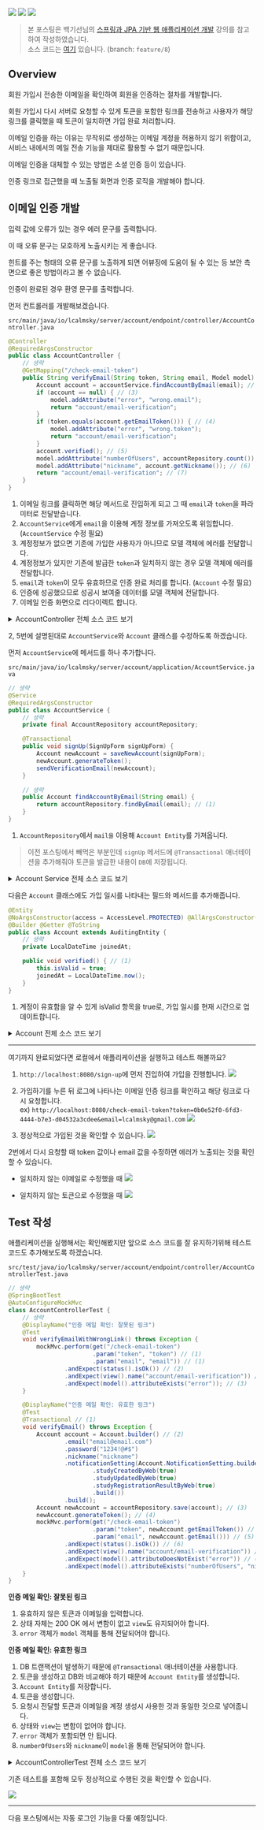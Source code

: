 ![](https://img.shields.io/badge/spring--boot-2.5.4-red) ![](https://img.shields.io/badge/gradle-7.1.1-brightgreen) ![](https://img.shields.io/badge/java-11-blue)

> 본 포스팅은 백기선님의 [스프링과 JPA 기반 웹 애플리케이션 개발](https://www.inflearn.com/course/%EC%8A%A4%ED%94%84%EB%A7%81-JPA-%EC%9B%B9%EC%95%B1/dashboard) 강의를 참고하여 작성하였습니다.  
> 소스 코드는 [여기](https://github.com/lcalmsky/spring-boot-app/tree/feature/8) 있습니다. (branch: `feature/8`)

## Overview

회원 가입시 전송한 이메일을 확인하여 회원을 인증하는 절차를 개발합니다.

회원 가입시 다시 서버로 요청할 수 있게 토큰을 포함한 링크를 전송하고 사용자가 해당 링크를 클릭했을 때 토큰이 일치하면 가입 완료 처리합니다.

이메일 인증을 하는 이유는 무작위로 생성하는 이메일 계정을 허용하지 않기 위함이고, 서비스 내에서의 메일 전송 기능을 제대로 활용할 수 없기 때문입니다.

이메일 인증을 대체할 수 있는 방법은 소셜 인증 등이 있습니다.

인증 링크로 접근했을 때 노출될 화면과 인증 로직을 개발해야 합니다. 

## 이메일 인증 개발

입력 값에 오류가 있는 경우 에러 문구를 출력합니다.

이 때 오류 문구는 모호하게 노출시키는 게 좋습니다.

힌트를 주는 형태의 오류 문구를 노출하게 되면 어뷰징에 도움이 될 수 있는 등 보안 측면으로 좋은 방법이라고 볼 수 없습니다.

인증이 완료된 경우 환영 문구를 출력합니다.

먼저 컨트롤러를 개발해보겠습니다.

`src/main/java/io/lcalmsky/server/account/endpoint/controller/AccountController.java`

```java
@Controller
@RequiredArgsConstructor
public class AccountController {
    // 생략
    @GetMapping("/check-email-token")
    public String verifyEmail(String token, String email, Model model) { // (1)
        Account account = accountService.findAccountByEmail(email); // (2)
        if (account == null) { // (3)
            model.addAttribute("error", "wrong.email");
            return "account/email-verification";
        }
        if (token.equals(account.getEmailToken())) { // (4)
            model.addAttribute("error", "wrong.token");
            return "account/email-verification";
        }
        account.verified(); // (5)
        model.addAttribute("numberOfUsers", accountRepository.count()); // (6)
        model.addAttribute("nickname", account.getNickname()); // (6)
        return "account/email-verification"; // (7)
    }
}
```

1. 이메일 링크를 클릭하면 해당 메서드로 진입하게 되고 그 때 `email`과 `token`을 파라미터로 전달받습니다.
2. `AccountService`에게 `email`을 이용해 계정 정보를 가져오도록 위임합니다. (`AccountService` 수정 필요)
3. 계정정보가 없으면 기존에 가입한 사용자가 아니므로 모델 객체에 에러를 전달합니다.
4. 계정정보가 있지만 기존에 발급한 `token`과 일치하지 않는 경우 모델 객체에 에러를 전달합니다.
5. `email`과 `token`이 모두 유효하므로 인증 완료 처리를 합니다. (`Account` 수정 필요)
6. 인증에 성공했으므로 성공시 보여줄 데이터를 모델 객체에 전달합니다.
7. 이메일 인증 화면으로 리다이렉트 합니다.

<details>
  <summary>AccountController 전체 소스 코드 보기</summary>

```java
package io.lcalmsky.server.account.endpoint.controller;

import io.lcalmsky.server.account.application.AccountService;
import io.lcalmsky.server.account.domain.entity.Account;
import io.lcalmsky.server.account.endpoint.controller.validator.SignUpFormValidator;
import io.lcalmsky.server.account.infra.repository.AccountRepository;
import lombok.RequiredArgsConstructor;
import org.springframework.stereotype.Controller;
import org.springframework.ui.Model;
import org.springframework.validation.Errors;
import org.springframework.web.bind.WebDataBinder;
import org.springframework.web.bind.annotation.GetMapping;
import org.springframework.web.bind.annotation.InitBinder;
import org.springframework.web.bind.annotation.ModelAttribute;
import org.springframework.web.bind.annotation.PostMapping;

import javax.validation.Valid;

@Controller
@RequiredArgsConstructor
public class AccountController {

    private final AccountService accountService;
    private final SignUpFormValidator signUpFormValidator;

    @InitBinder("signUpForm")
    public void initBinder(WebDataBinder webDataBinder) {
        webDataBinder.addValidators(signUpFormValidator);
    }

    @GetMapping("/sign-up")
    public String signUpForm(Model model) {
        model.addAttribute(new SignUpForm());
        return "account/sign-up";
    }

    @PostMapping("/sign-up")
    public String signUpSubmit(@Valid @ModelAttribute SignUpForm signUpForm, Errors errors) {
        if (errors.hasErrors()) {
            return "account/sign-up";
        }
        accountService.signUp(signUpForm);
        return "redirect:/";
    }

    private final AccountRepository accountRepository;

    @GetMapping("/check-email-token")
    public String verifyEmail(String token, String email, Model model) {
        Account account = accountService.findAccountByEmail(email);
        if (account == null) {
            model.addAttribute("error", "wrong.email");
            return "account/email-verification";
        }
        if (token.equals(account.getEmailToken())) {
            model.addAttribute("error", "wrong.token");
            return "account/email-verification";
        }
        account.verified();
        model.addAttribute("numberOfUsers", accountRepository.count());
        model.addAttribute("nickname", account.getNickname());
        return "account/email-verification";
    }
}
```

</details>

2, 5번에 설명된대로 `AccountService`와 `Account` 클래스를 수정하도록 하겠습니다.

먼저 `AccountService`에 메서드를 하나 추가합니다.

`src/main/java/io/lcalmsky/server/account/application/AccountService.java`

```java
// 생략
@Service
@RequiredArgsConstructor
public class AccountService {
    // 생략
    private final AccountRepository accountRepository;

    @Transactional
    public void signUp(SignUpForm signUpForm) {
        Account newAccount = saveNewAccount(signUpForm);
        newAccount.generateToken();
        sendVerificationEmail(newAccount);
    }

    // 생략
    public Account findAccountByEmail(String email) {
        return accountRepository.findByEmail(email); // (1)
    }
}
```

1. `AccountRepository`에서 `mail을` 이용해 `Account Entity`를 가져옵니다.

> 이전 포스팅에서 빼먹은 부분인데 `signUp` 메서드에 `@Transactional` 애너테이션을 추가해줘야 토큰을 발급한 내용이 `DB`에 저장됩니다.

<details>
  <summary>Account Service 전체 소스 코드 보기</summary>

```java
package io.lcalmsky.server.account.application;

import io.lcalmsky.server.account.domain.entity.Account;
import io.lcalmsky.server.account.endpoint.controller.SignUpForm;
import io.lcalmsky.server.account.infra.repository.AccountRepository;
import lombok.RequiredArgsConstructor;
import org.springframework.mail.SimpleMailMessage;
import org.springframework.mail.javamail.JavaMailSender;
import org.springframework.security.crypto.password.PasswordEncoder;
import org.springframework.stereotype.Service;
import org.springframework.transaction.annotation.Transactional;

@Service
@RequiredArgsConstructor
public class AccountService {

    private final AccountRepository accountRepository;
    private final JavaMailSender mailSender;
    private final PasswordEncoder passwordEncoder;

    @Transactional
    public void signUp(SignUpForm signUpForm) {
        Account newAccount = saveNewAccount(signUpForm);
        newAccount.generateToken();
        sendVerificationEmail(newAccount);
    }

    private Account saveNewAccount(SignUpForm signUpForm) {
        Account account = Account.builder()
                .email(signUpForm.getEmail())
                .nickname(signUpForm.getNickname())
                .password(passwordEncoder.encode(signUpForm.getPassword()))
                .notificationSetting(Account.NotificationSetting.builder()
                        .studyCreatedByWeb(true)
                        .studyUpdatedByWeb(true)
                        .studyRegistrationResultByWeb(true)
                        .build())
                .build();
        return accountRepository.save(account);
    }

    private void sendVerificationEmail(Account newAccount) {
        SimpleMailMessage mailMessage = new SimpleMailMessage();
        mailMessage.setTo(newAccount.getEmail());
        mailMessage.setSubject("Webluxible 회원 가입 인증");
        mailMessage.setText(String.format("/check-email-token?token=%s&email=%s", newAccount.getEmailToken(),
                newAccount.getEmail()));
        mailSender.send(mailMessage);
    }

    public Account findAccountByEmail(String email) {
        return accountRepository.findByEmail(email);
    }
}
```

</details>

다음은 `Account` 클래스에도 가입 일시를 나타내는 필드와 메서드를 추가해줍니다.

```java
@Entity
@NoArgsConstructor(access = AccessLevel.PROTECTED) @AllArgsConstructor(access = AccessLevel.PROTECTED)
@Builder @Getter @ToString
public class Account extends AuditingEntity {
    // 생략
    private LocalDateTime joinedAt;

    public void verified() { // (1)
        this.isValid = true;
        joinedAt = LocalDateTime.now();
    }
}
```

1. 계정이 유효함을 알 수 있게 isValid 항목을 true로, 가입 일시를 현재 시간으로 업데이트합니다.

<details>
<summary>Account 전체 소스 코드 보기</summary>

```java
package io.lcalmsky.server.account.domain.entity;

import io.lcalmsky.server.account.domain.support.ListStringConverter;
import io.lcalmsky.server.domain.entity.AuditingEntity;
import lombok.*;

import javax.persistence.*;
import java.time.LocalDateTime;
import java.util.List;
import java.util.UUID;

@Entity
@NoArgsConstructor(access = AccessLevel.PROTECTED) @AllArgsConstructor(access = AccessLevel.PROTECTED)
@Builder @Getter @ToString
public class Account extends AuditingEntity {

    @Id @GeneratedValue
    @Column(name = "account_id")
    private Long id;

    @Column(unique = true)
    private String email;

    @Column(unique = true)
    private String nickname;

    private String password;

    private boolean isValid;

    private String emailToken;

    private LocalDateTime joinedAt;

    @Embedded
    private Profile profile;

    @Embedded
    private NotificationSetting notificationSetting;

    public void generateToken() {
        this.emailToken = UUID.randomUUID().toString();
    }

    public void verified() {
        this.isValid = true;
        joinedAt = LocalDateTime.now();
    }

    @Embeddable
    @NoArgsConstructor(access = AccessLevel.PROTECTED) @AllArgsConstructor(access = AccessLevel.PROTECTED)
    @Builder @Getter @ToString
    public static class Profile {
        private String bio;
        @Convert(converter = ListStringConverter.class)
        private List<String> url;
        private String job;
        private String location;
        private String company;
        @Lob @Basic(fetch = FetchType.EAGER)
        private String image;
    }

    @Embeddable
    @NoArgsConstructor(access = AccessLevel.PROTECTED) @AllArgsConstructor(access = AccessLevel.PROTECTED)
    @Builder @Getter @ToString
    public static class NotificationSetting {
        private boolean studyCreatedByEmail;
        private boolean studyCreatedByWeb;
        private boolean studyRegistrationResultByEmail;
        private boolean studyRegistrationResultByWeb;
        private boolean studyUpdatedByEmail;
        private boolean studyUpdatedByWeb;
    }
}
```

</details>

---

여기까지 완료되었다면 로컬에서 애플리케이션을 실행하고 테스트 해볼까요?

1. `http://localhost:8080/sign-up`에 먼저 진입하여 가입을 진행합니다.
![](../resources/images/06-01.png)

2. 가입하기를 누른 뒤 로그에 나타나는 이메일 인증 링크를 확인하고 해당 링크로 다시 요청합니다.  
ex) `http://localhost:8080/check-email-token?token=0b0e52f0-6fd3-4444-b7e3-d04532a3cdee&email=lcalmsky@gmail.com`
![](../resources/images/06-02.png)
3. 정상적으로 가입된 것을 확인할 수 있습니다. 
![](../resources/images/06-03.png)

2번에서 다시 요청할 때 token 값이나 email 값을 수정하면 에러가 노출되는 것을 확인할 수 있습니다.

* 일치하지 않는 이메일로 수정했을 때
![](../resources/images/06-04.png)

* 일치하지 않는 토큰으로 수정했을 때
![](../resources/images/06-05.png)

## Test 작성

애플리케이션을 실행해서는 확인해봤지만 앞으로 소스 코드를 잘 유지하기위해 테스트 코드도 추가해보도록 하겠습니다.

`src/test/java/io/lcalmsky/server/account/endpoint/controller/AccountControllerTest.java`

```java
// 생략
@SpringBootTest
@AutoConfigureMockMvc
class AccountControllerTest {
    // 생략
    @DisplayName("인증 메일 확인: 잘못된 링크")
    @Test
    void verifyEmailWithWrongLink() throws Exception {
        mockMvc.perform(get("/check-email-token")
                        .param("token", "token") // (1)
                        .param("email", "email")) // (1)
                .andExpect(status().isOk()) // (2)
                .andExpect(view().name("account/email-verification")) // (2)
                .andExpect(model().attributeExists("error")); // (3)
    }

    @DisplayName("인증 메일 확인: 유효한 링크")
    @Test
    @Transactional // (1)
    void verifyEmail() throws Exception {
        Account account = Account.builder() // (2)
                .email("email@email.com")
                .password("1234!@#$")
                .nickname("nickname")
                .notificationSetting(Account.NotificationSetting.builder()
                        .studyCreatedByWeb(true)
                        .studyUpdatedByWeb(true)
                        .studyRegistrationResultByWeb(true)
                        .build())
                .build();
        Account newAccount = accountRepository.save(account); // (3)
        newAccount.generateToken(); // (4)
        mockMvc.perform(get("/check-email-token")
                        .param("token", newAccount.getEmailToken()) // (5)
                        .param("email", newAccount.getEmail())) // (5)
                .andExpect(status().isOk()) // (6)
                .andExpect(view().name("account/email-verification")) // (6)
                .andExpect(model().attributeDoesNotExist("error")) // (7)
                .andExpect(model().attributeExists("numberOfUsers", "nickname")); // (8)
    }
}
```

**인증 메일 확인: 잘못된 링크**

1. 유효하지 않은 토큰과 이메일을 입력합니다.
2. 상태 자체는 200 OK 에서 변함이 없고 `view`도 유지되어야 합니다.
3. `error` 객체가 `model` 객체를 통해 전달되어야 합니다.

**인증 메일 확인: 유효한 링크**

1. DB 트랜잭션이 발생하기 때문에 `@Transactional` 애너테이션을 사용합니다.
2. 토큰을 생성하고 DB와 비교해야 하기 때문에 `Account Entity`를 생성합니다.
3. `Account Entity`를 저장합니다.
4. 토큰을 생성합니다.
5. 요청시 전달할 토큰과 이메일을 계정 생성시 사용한 것과 동일한 것으로 넣어줍니다.
6. 상태와 `view`는 변함이 없어야 합니다.
7. `error` 객체가 포함되면 안 됩니다.
8. `numberOfUsers`와 `nickname`이 `model`을 통해 전달되어야 합니다.

<details>
<summary>AccountControllerTest 전체 소스 코드 보기</summary>

```java
package io.lcalmsky.server.account.endpoint.controller;

import io.lcalmsky.server.account.domain.entity.Account;
import io.lcalmsky.server.account.infra.repository.AccountRepository;
import org.junit.jupiter.api.DisplayName;
import org.junit.jupiter.api.Test;
import org.springframework.beans.factory.annotation.Autowired;
import org.springframework.boot.test.autoconfigure.web.servlet.AutoConfigureMockMvc;
import org.springframework.boot.test.context.SpringBootTest;
import org.springframework.boot.test.mock.mockito.MockBean;
import org.springframework.mail.SimpleMailMessage;
import org.springframework.mail.javamail.JavaMailSender;
import org.springframework.test.web.servlet.MockMvc;
import org.springframework.transaction.annotation.Transactional;

import static org.junit.jupiter.api.Assertions.*;
import static org.mockito.ArgumentMatchers.any;
import static org.mockito.BDDMockito.then;
import static org.springframework.security.test.web.servlet.request.SecurityMockMvcRequestPostProcessors.csrf;
import static org.springframework.test.web.servlet.request.MockMvcRequestBuilders.get;
import static org.springframework.test.web.servlet.request.MockMvcRequestBuilders.post;
import static org.springframework.test.web.servlet.result.MockMvcResultHandlers.print;
import static org.springframework.test.web.servlet.result.MockMvcResultMatchers.*;

@SpringBootTest
@AutoConfigureMockMvc
class AccountControllerTest {
    @Autowired MockMvc mockMvc;
    @Autowired AccountRepository accountRepository;
    @MockBean JavaMailSender mailSender;

    @Test
    @DisplayName("회원 가입 화면 진입 확인")
    void signUpForm() throws Exception {
        mockMvc.perform(get("/sign-up"))
                .andDo(print())
                .andExpect(status().isOk())
                .andExpect(view().name("account/sign-up"))
                .andExpect(model().attributeExists("signUpForm"));
    }

    @Test
    @DisplayName("회원 가입 처리: 입력값 오류")
    void signUpSubmitWithError() throws Exception {
        mockMvc.perform(post("/sign-up")
                        .param("nickname", "nickname")
                        .param("email", "email@gmail")
                        .param("password", "1234!")
                        .with(csrf()))
                .andDo(print())
                .andExpect(status().isOk())
                .andExpect(view().name("account/sign-up"));
    }

    @Test
    @DisplayName("회원 가입 처리: 입력값 정상")
    void signUpSubmit() throws Exception {
        mockMvc.perform(post("/sign-up")
                        .param("nickname", "nickname")
                        .param("email", "email@email.com")
                        .param("password", "1234!@#$")
                        .with(csrf()))
                .andDo(print())
                .andExpect(status().is3xxRedirection())
                .andExpect(view().name("redirect:/"));
        assertTrue(accountRepository.existsByEmail("email@email.com"));
        Account account = accountRepository.findByEmail("email@email.com");
        assertNotEquals(account.getPassword(), "1234!@#$");
        assertNotNull(account.getEmailToken());
        then(mailSender)
                .should()
                .send(any(SimpleMailMessage.class));
    }

    @DisplayName("인증 메일 확인: 잘못된 링크")
    @Test
    void verifyEmailWithWrongLink() throws Exception {
        mockMvc.perform(get("/check-email-token")
                        .param("token", "token")
                        .param("email", "email"))
                .andExpect(status().isOk())
                .andExpect(view().name("account/email-verification"))
                .andExpect(model().attributeExists("error"));
    }

    @DisplayName("인증 메일 확인: 유효한 링크")
    @Test
    @Transactional
    void verifyEmail() throws Exception {
        Account account = Account.builder()
                .email("email@email.com")
                .password("1234!@#$")
                .nickname("nickname")
                .notificationSetting(Account.NotificationSetting.builder()
                        .studyCreatedByWeb(true)
                        .studyUpdatedByWeb(true)
                        .studyRegistrationResultByWeb(true)
                        .build())
                .build();
        Account newAccount = accountRepository.save(account);
        newAccount.generateToken();
        mockMvc.perform(get("/check-email-token")
                        .param("token", newAccount.getEmailToken())
                        .param("email", newAccount.getEmail()))
                .andExpect(status().isOk())
                .andExpect(view().name("account/email-verification"))
                .andExpect(model().attributeDoesNotExist("error"))
                .andExpect(model().attributeExists("numberOfUsers", "nickname"));
    }
}
```

</details>

기존 테스트를 포함해 모두 정상적으로 수행된 것을 확인할 수 있습니다.

![](../resources/images/06-06.png)

---

다음 포스팅에서는 자동 로그인 기능을 다룰 예정입니다.